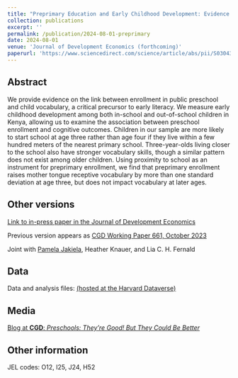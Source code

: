 ```yaml
---
title: "Preprimary Education and Early Childhood Development: Evidence from Government Schools in Rural Kenya"
collection: publications
excerpt: ''
permalink: /publication/2024-08-01-preprimary
date: 2024-08-01
venue: 'Journal of Development Economics (forthcoming)'
paperurl: 'https://www.sciencedirect.com/science/article/abs/pii/S0304387824000865'
---
```



## Abstract
We provide evidence on the link between enrollment in public preschool and child vocabulary,
a critical precursor to early literacy.
We measure early childhood development among both in-school and out-of-school children in Kenya,
allowing us to examine the association between preschool enrollment and cognitive outcomes.
Children in our sample are more likely to start school at age three rather than age four
if they live within a few hundred meters of the nearest primary school.
Three-year-olds living closer to the school also have stronger vocabulary skills,
though a similar pattern does not exist among older children.
Using proximity to school as an instrument for preprimary enrollment,
we find that preprimary enrollment raises mother tongue receptive vocabulary by more than one standard deviation at age three,
but does not impact vocabulary at later ages.

## Other versions

<!--- # Preprimary Education and Early Childhood Development: Evidence from Government Schools in Rural Kenya --->

<!--- Recent pre-print version: [CGD Working Paper 646, May 2023](https://www.cgdev.org/sites/default/files/firm-ones-own-experimental-evidence-credit-constraints-and-occupational-choice.pdf) --->

[Link to in-press paper in the Journal of Development Economics](https://www.sciencedirect.com/science/article/abs/pii/S0304387824000865)

<!--- [Link to published paper in the Journal of Development Economics](https://www.sciencedirect.com/science/article/abs/pii/S0304387824000865) --->

Previous version appears as [CGD Working Paper 661, October 2023](https://cgdev.org/sites/default/files/preprimary-education-early-childhood-development-government-schools-rural-kenya.pdf)

<!--- excerpt: 'This paper reports on a two-tiered experiment designed to separately identify the selection and effort margins of pay-for-performance (P4P).' --->
<!--- citation: 'Leaver, Clare, Owen Ozier, Pieter Serneels, and Andrew Zeitlin. Recruitment, effort, and retention effects of performance contracts for civil servants: Experimental evidence from Rwandan primary schools. Mimeo. Washington: World Bank, 2020.' --->


Joint with [Pamela Jakiela](https://pamjakiela.com), Heather Knauer, and Lia C. H. Fernald

<!--- [Pre-print 2021 manuscript (pdf)](http://owenozier.github.io/files/papers/LeaverOzierSerneelsZeitlin-RecruitmentEffortRetentionRwanda-2021-01.pdf) --->

<!--- [Pre-print 2021 manuscript, arXiv 2102.00444](https://arxiv.org/abs/2102.00444) --->

<!--- [Pre-print 2021 manuscript, Williams Economics Working Paper Series](https://doi.org/10.36934/wecon:2021-04) --->

<!--- Earlier version appears as [World Bank WPS 9395, September 2020](https://documents.worldbank.org/en/publication/documents-reports/documentdetail/440111599837928395/recruitment-effort-and-retention-effects-of-performance-contracts-for-civil-servants-experimental-evidence-from-rwandan-primary-schools), also available as [IZA discussion paper 13696](http://ftp.iza.org/dp13696.pdf) and from [SSRN](https://papers.ssrn.com/sol3/papers.cfm?abstract_id=3695397) --->


## Data

Data and analysis files: [(hosted at the Harvard Dataverse)](https://doi.org/10.7910/DVN/UV8BOW)

<!--- DIRECT URL: https://www.openicpsr.org/openicpsr/project/121941/version/V1/view --->
<!---/ [(hosted at github)](http://owenozier.github.io/files/data/FILENAMEHERE.zip) --->



## Media

[Blog at <b>CGD</b>: <i>Preschools: They’re Good! But They Could Be Better</i>](https://cgdev.org/blog/preschools-theyre-good-they-could-be-better)

## Other information

JEL codes:  O12, I25, J24, H52

<!--- Recommended citation: Leaver, Clare, Owen Ozier, Pieter Serneels, and Andrew Zeitlin. &quot;Recruitment, effort, and retention effects of performance contracts for civil servants: Experimental evidence from Rwandan primary schools.&quot; <i>American Economic Review</i> 111, no. 7 (2021): 2213-46. --->


<!--- DOI: https://doi.org/10.1257/app.20160183 --->


<br/>


<br/>
